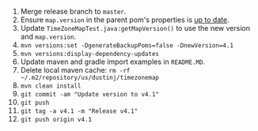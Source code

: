 1.  Merge release branch to `master`.
2.  Ensure `map.version` in the parent pom's properties is [up to date](https://github.com/evansiroky/timezone-boundary-builder/releases/).
3.  Update `TimeZoneMapTest.java:getMapVersion()` to use the new version and `map.version`.
4.  `mvn versions:set -DgenerateBackupPoms=false -DnewVersion=4.1`
5.  `mvn versions:display-dependency-updates`
6.  Update maven and gradle import examples in `README.MD`.
7.  Delete local maven cache: `rm -rf ~/.m2/repository/us/dustinj/timezonemap`
8.  `mvn clean install`
9.  `git commit -am "Update version to v4.1"`
10. `git push`
11. `git tag -a v4.1 -m "Release v4.1"`
12. `git push origin v4.1`